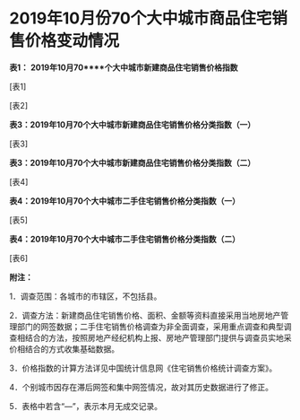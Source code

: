 # 2019年10月份70个大中城市商品住宅销售价格变动情况

**表****1****：** **2019****年****10****月****70****个大中城市新建商品住宅销售价格指数**

\[表1\]

\[表2\]

**表****3****：****2019****年****10****月****70****个大中城市新建商品住宅销售价格分类指数（一）**

\[表3\]

**表****3****：****2019****年****10****月****70****个大中城市新建商品住宅销售价格分类指数（二）**

\[表4\]

**表****4****：****2019****年****10****月****70****个大中城市二手住宅销售价格分类指数（一）**

\[表5\]

**表****4****：****2019****年****10****月****70****个大中城市二手住宅销售价格分类指数（二）**

\[表6\]

**附注：**

1．调查范围：各城市的市辖区，不包括县。

2．调查方法：新建商品住宅销售价格、面积、金额等资料直接采用当地房地产管理部门的网签数据；二手住宅销售价格调查为非全面调查，采用重点调查和典型调查相结合的方法，按照房地产经纪机构上报、房地产管理部门提供与调查员实地采价相结合的方式收集基础数据。

3．价格指数的计算方法详见中国统计信息网《住宅销售价格统计调查方案》。

4．个别城市因存在滞后网签和集中网签情况，故对其历史数据进行了修正。

5．表格中若含“—”，表示本月无成交记录。